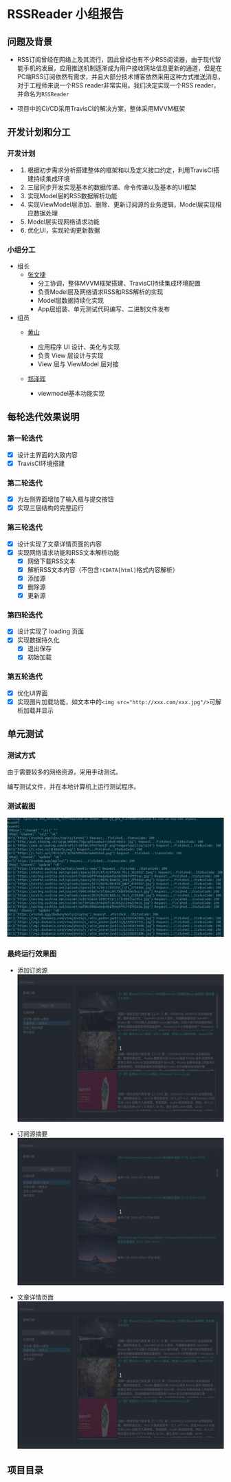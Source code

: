 # RSSReader 小组报告

## 问题及背景

+ RSS订阅曾经在网络上及其流行，因此曾经也有不少RSS阅读器，由于现代智能手机的发展，应用推送机制逐渐成为用户接收网站信息更新的通道，但是在PC端RSS订阅依然有需求，并且大部分技术博客依然采用这种方式推送消息，对于工程师来说一个RSS reader非常实用。我们决定实现一个RSS reader，并命名为`RSSReader`

+ 项目中的CI/CD采用TravisCI的解决方案，整体采用MVVM框架

## 开发计划和分工

### 开发计划

+ 1. 根据初步需求分析搭建整体的框架和以及定义接口约定，利用TravisCI搭建持续集成环境

+ 2. 三层同步开发实现基本的数据传递、命令传递以及基本的UI框架

+ 3. 实现Model层的RSS数据解析功能

+ 4. 实现ViewModel层添加、删除、更新订阅源的业务逻辑，Model层实现相应数据处理

+ 5. Model层实现网络请求功能

+ 6. 优化UI，实现轮询更新数据

### 小组分工

+ 组长
    + [张文捷](https://github.com/Nayaco)
        + 分工协调，整体MVVM框架搭建、TravisCI持续集成环境配置
        + 负责Model层及网络请求RSS和RSS解析的实现
        + Model层数据持续化实现
        + App层组装、单元测试代码编写、二进制文件发布
+ 组员
    + [黄山](https://github.com/dydxh)
      + 应用程序 UI 设计、美化与实现
      + 负责 View 层设计与实现
      + View 层与 ViewModel 层对接

    + [郑泽晖](https://github.com/zhengzh23333)
        + viewmodel基本功能实现

## 每轮迭代效果说明

### 第一轮迭代

+ [x] 设计主界面的大致内容
+ [x] TravisCI环境搭建

### 第二轮迭代

+ [x] 为左侧界面增加了输入框与提交按钮
+ [x] 实现三层结构的完整运行

### 第三轮迭代

+ [x] 设计实现了文章详情页面的内容
+ [x] 实现网络请求功能和RSS文本解析功能
    + [x] 网络下载RSS文本
    + [x] 解析RSS文本内容（不包含`!CDATA[html]`格式内容解析）
    + [x] 添加源
    + [x] 删除源
    + [x] 更新源

### 第四轮迭代

+ [x] 设计实现了 loading 页面
+ [x] 实现数据持久化
    + [x] 退出保存
    + [x] 初始加载

### 第五轮迭代

+ [x] 优化UI界面
+ [x] 实现图片加载功能，如文本中的`<img src="http://xxx.com/xxx.jpg"/>`可解析加载并显示

## 单元测试

### 测试方式

由于需要较多的网络资源，采用手动测试。

编写测试文件，并在本地计算机上运行测试程序。

### 测试截图

![test_result](img/model1.png)

### 最终运行效果图

+ 添加订阅源
![test_result](img/add.gif)

+ 订阅源摘要
![test_result](img/read1.gif)

+ 文章详情页面
![test_result](img/read2.gif)

## 项目目录
```
```


